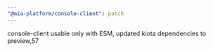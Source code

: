 ```yaml
---
"@mia-platform/console-client": patch
---
```


console-client usable only with ESM, updated kiota dependencies to preview,57
